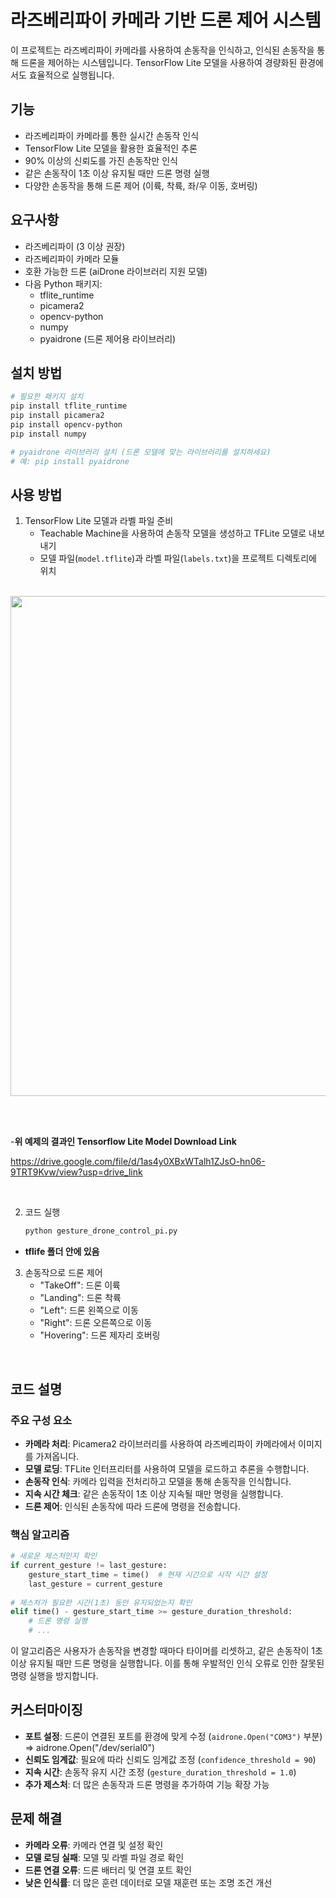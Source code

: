 # 라즈베리파이 카메라 기반 드론 제어 시스템

이 프로젝트는 라즈베리파이 카메라를 사용하여 손동작을 인식하고, 인식된 손동작을 통해 드론을 제어하는 시스템입니다. TensorFlow Lite 모델을 사용하여 경량화된 환경에서도 효율적으로 실행됩니다.

## 기능

- 라즈베리파이 카메라를 통한 실시간 손동작 인식
- TensorFlow Lite 모델을 활용한 효율적인 추론
- 90% 이상의 신뢰도를 가진 손동작만 인식
- 같은 손동작이 1초 이상 유지될 때만 드론 명령 실행
- 다양한 손동작을 통해 드론 제어 (이륙, 착륙, 좌/우 이동, 호버링)

## 요구사항

- 라즈베리파이 (3 이상 권장)
- 라즈베리파이 카메라 모듈
- 호환 가능한 드론 (aiDrone 라이브러리 지원 모델)
- 다음 Python 패키지:
  - tflite_runtime
  - picamera2
  - opencv-python
  - numpy
  - pyaidrone (드론 제어용 라이브러리)

## 설치 방법

```bash
# 필요한 패키지 설치
pip install tflite_runtime
pip install picamera2
pip install opencv-python
pip install numpy

# pyaidrone 라이브러리 설치 (드론 모델에 맞는 라이브러리를 설치하세요)
# 예: pip install pyaidrone
```

## 사용 방법

1. TensorFlow Lite 모델과 라벨 파일 준비
   - Teachable Machine을 사용하여 손동작 모델을 생성하고 TFLite 모델로 내보내기
   - 모델 파일(`model.tflite`)과 라벨 파일(`labels.txt`)을 프로젝트 디렉토리에 위치

<br/>

<img src="https://github.com/user-attachments/assets/e6a6ef49-487f-4f16-866d-165b9f7d097f"  width="800">

<br/><br/>

-**위 예제의 결과인 Tensorflow Lite Model Download Link** 

  https://drive.google.com/file/d/1as4y0XBxWTalh1ZJsO-hn06-9TRT9Kvw/view?usp=drive_link

<br/>

2. 코드 실행
   ```bash
   python gesture_drone_control_pi.py
   ```
- **tflife 폴더 안에 있음**
  
3. 손동작으로 드론 제어
   - "TakeOff": 드론 이륙
   - "Landing": 드론 착륙
   - "Left": 드론 왼쪽으로 이동
   - "Right": 드론 오른쪽으로 이동
   - "Hovering": 드론 제자리 호버링

<br/>

## 코드 설명

### 주요 구성 요소

- **카메라 처리**: Picamera2 라이브러리를 사용하여 라즈베리파이 카메라에서 이미지를 가져옵니다.
- **모델 로딩**: TFLite 인터프리터를 사용하여 모델을 로드하고 추론을 수행합니다.
- **손동작 인식**: 카메라 입력을 전처리하고 모델을 통해 손동작을 인식합니다.
- **지속 시간 체크**: 같은 손동작이 1초 이상 지속될 때만 명령을 실행합니다.
- **드론 제어**: 인식된 손동작에 따라 드론에 명령을 전송합니다.

### 핵심 알고리즘

```python
# 새로운 제스처인지 확인
if current_gesture != last_gesture:
    gesture_start_time = time()  # 현재 시간으로 시작 시간 설정
    last_gesture = current_gesture
    
# 제스처가 필요한 시간(1초) 동안 유지되었는지 확인
elif time() - gesture_start_time >= gesture_duration_threshold:
    # 드론 명령 실행
    # ...
```

이 알고리즘은 사용자가 손동작을 변경할 때마다 타이머를 리셋하고, 같은 손동작이 1초 이상 유지될 때만 드론 명령을 실행합니다. 이를 통해 우발적인 인식 오류로 인한 잘못된 명령 실행을 방지합니다.

## 커스터마이징

- **포트 설정**: 드론이 연결된 포트를 환경에 맞게 수정 (`aidrone.Open("COM3")` 부분)  =>  aidrone.Open("/dev/serial0")
- **신뢰도 임계값**: 필요에 따라 신뢰도 임계값 조정 (`confidence_threshold = 90`)
- **지속 시간**: 손동작 유지 시간 조정 (`gesture_duration_threshold = 1.0`)
- **추가 제스처**: 더 많은 손동작과 드론 명령을 추가하여 기능 확장 가능

## 문제 해결

- **카메라 오류**: 카메라 연결 및 설정 확인
- **모델 로딩 실패**: 모델 및 라벨 파일 경로 확인
- **드론 연결 오류**: 드론 배터리 및 연결 포트 확인
- **낮은 인식률**: 더 많은 훈련 데이터로 모델 재훈련 또는 조명 조건 개선


